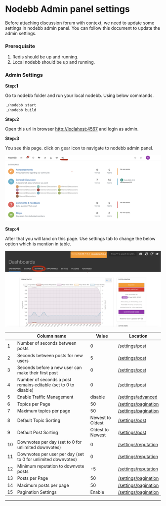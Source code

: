 # Nodebb Admin panel settings

Before attaching discussion forum with context, we need to update some settings in nodebb admin panel. You can follow this document to update the admin settings.

### **Prerequisite** <a href="#prerequisite" id="prerequisite"></a>

1. Redis should be up and running.
2. Local nodebb should be up and running.

### Admin Settings

**Step:1**

Go to nodebb folder and run your local nodebb. Using below commands.

```
./nodebb start
./nodebb build
```

**Step:2**

Open this url in browser [http://loclahost:4567](http://localhost:4567) and login as admin.

**Step:3**

You see this page. click on gear icon to navigate to nodebb admin panel.&#x20;

![](<../../../../.gitbook/assets/image (3).png>)

**Step:4**

After that you will land on this page. Use settings tab to change the below option which is mention in table.

![](<../../../../.gitbook/assets/image (2).png>)



|    | **Column name**                                                 | **Value**        | **Location**                                                                             |
| -- | --------------------------------------------------------------- | ---------------- | ---------------------------------------------------------------------------------------- |
| 1  | Number of seconds between posts                                 | 0                | [/settings/post](https://preprod.ntp.net.in/discussions/admin/settings/post)             |
| 2  | Seconds between posts for new users                             | 5                | [/settings/post](https://preprod.ntp.net.in/discussions/admin/settings/post)             |
| 3  | Seconds before a new user can make their first post             | 0                | [/settings/post](https://preprod.ntp.net.in/discussions/admin/settings/post)             |
| 4  | Number of seconds a post remains editable (set to 0 to disable) | 0                | [/settings/post](https://preprod.ntp.net.in/discussions/admin/settings/post)             |
| 5  | Enable Traffic Management                                       | disable          | [/settings/advanced](https://preprod.ntp.net.in/discussions/admin/settings/advanced)     |
| 6  | Topics per Page                                                 | 50               | [/settings/pagination](https://preprod.ntp.net.in/discussions/admin/settings/pagination) |
| 7  | Maximum topics per page                                         | 50               | [/settings/pagination](https://preprod.ntp.net.in/discussions/admin/settings/pagination) |
| 8  | Default Topic Sorting                                           | Newest to Oldest | [/settings/post](https://preprod.ntp.net.in/discussions/admin/settings/post)             |
| 9  | Default Post Sorting                                            | Oldest to Newest | /[settings/post](https://preprod.ntp.net.in/discussions/admin/settings/post)             |
| 10 | Downvotes per day (set to 0 for unlimited downvotes)            | 0                | [/settings/reputation](https://preprod.ntp.net.in/discussions/admin/settings/reputation) |
| 11 | Downvotes per user per day (set to 0 for unlimited downvotes)   | 0                | [/settings/reputation](https://preprod.ntp.net.in/discussions/admin/settings/reputation) |
| 12 | Minimum reputation to downvote posts                            | -5               | [/settings/reputation](https://preprod.ntp.net.in/discussions/admin/settings/reputation) |
| 13 | Posts per Page                                                  | 50               | [/settings/pagination](https://preprod.ntp.net.in/discussions/admin/settings/pagination) |
| 14 | Maximum posts per page                                          | 50               | [/settings/pagination](https://preprod.ntp.net.in/discussions/admin/settings/pagination) |
| 15 | Pagination Settings                                             | Enable           | [/settings/pagination](https://preprod.ntp.net.in/discussions/admin/settings/pagination) |

****
